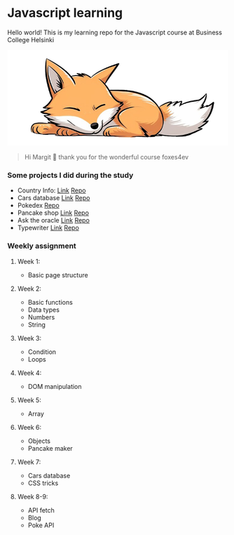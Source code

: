 # Javascript learning

Hello world! This is my learning repo for the Javascript course at Business College Helsinki

![Picture of a fox](./reference/foxes4ev.png)

> Hi Margit 👋 thank you for the wonderful course
> foxes4ev

### Some projects I did during the study

- Country Info: [Link](https://alextran.dev/country_info) [Repo](https://github.com/dk10119/personal_projects/tree/main/country_info)
- Cars database [Link](https://alextran.dev/cars_database) [Repo](https://github.com/dk10119/personal_projects/tree/main/cars_database)
- Pokedex [Repo](https://github.com/dk10119/pokedex)
- Pancake shop [Link](https://alextran.dev/pancake_shop) [Repo](https://github.com/dk10119/personal_projects/tree/main/pancake_shop)
- Ask the oracle [Link](https://alextran.dev/ask_the_oracle) [Repo](https://github.com/dk10119/personal_projects/tree/main/ask_the_oracle)
- Typewriter [Link](https://alextran.dev/typewriter) [Repo](https://github.com/dk10119/personal_projects/tree/main/typewriter)

### Weekly assignment

1. Week 1:

   - Basic page structure

2. Week 2:

   - Basic functions
   - Data types
   - Numbers
   - String

3. Week 3:

   - Condition
   - Loops

4. Week 4:

   - DOM manipulation

5. Week 5:

   - Array

6. Week 6:

   - Objects
   - Pancake maker

7. Week 7:

   - Cars database
   - CSS tricks

8. Week 8-9:
   - API fetch
   - Blog
   - Poke API

